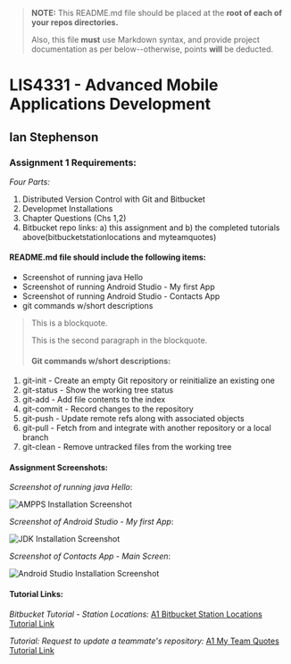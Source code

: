 > **NOTE:** This README.md file should be placed at the **root of each of your repos directories.**
>
>Also, this file **must** use Markdown syntax, and provide project documentation as per below--otherwise, points **will** be deducted.
>

# LIS4331 - Advanced Mobile Applications Development

## Ian Stephenson

### Assignment 1 Requirements:

*Four Parts:*

1. Distributed Version Control with Git and Bitbucket
2. Developmet Installations
3. Chapter Questions (Chs 1,2)
4. Bitbucket repo links: a) this assignment and b) the completed tutorials above(bitbucketstationlocations and myteamquotes)

#### README.md file should include the following items:

* Screenshot of running java Hello
* Screenshot of running Android Studio - My first App
* Screenshot of running Android Studio - Contacts App
* git commands w/short descriptions 

> This is a blockquote.
> 
> This is the second paragraph in the blockquote.
>
> #### Git commands w/short descriptions:

1. git-init - Create an empty Git repository or reinitialize an existing one
2. git-status - Show the working tree status
3. git-add - Add file contents to the index
4. git-commit - Record changes to the repository
5. git-push - Update remote refs along with associated objects
6. git-pull - Fetch from and integrate with another repository or a local branch
7. git-clean - Remove untracked files from the working tree

#### Assignment Screenshots:

*Screenshot of running java Hello*:

![AMPPS Installation Screenshot](img/ampps.png)

*Screenshot of Android Studio - My first App*:

![JDK Installation Screenshot](img/jdk_install.png)

*Screenshot of Contacts App - Main Screen*:

![Android Studio Installation Screenshot](img/android.png)


#### Tutorial Links:

*Bitbucket Tutorial - Station Locations:*
[A1 Bitbucket Station Locations Tutorial Link](https://bitbucket.org/username/bitbucketstationlocations/ "Bitbucket Station Locations")

*Tutorial: Request to update a teammate's repository:*
[A1 My Team Quotes Tutorial Link](https://bitbucket.org/username/myteamquotes/ "My Team Quotes Tutorial")
